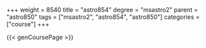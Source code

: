 +++
weight = 8540
title = "astro854"
degree = "msastro2"
parent = "astro850"
tags = ["msastro2", "astro854", "astro850"]
categories = ["course"]
+++

{{< genCoursePage >}}
